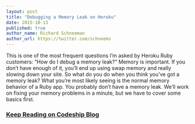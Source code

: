 ```yaml
---
layout: post
title: "Debugging a Memory Leak on Heroku"
date: 2015-10-13
published: true
author_name: Richard Schneeman
author_url: https://twitter.com/schneems
---
```



This is one of the most frequent questions I’m asked by Heroku Ruby customers: “How do I debug a memory leak?” Memory is important. If you don’t have enough of it, you’ll end up using swap memory and really slowing down your site. So what do you do when you think you’ve got a memory leak? What you’re most likely seeing is the normal memory behavior of a Ruby app. You probably don’t have a memory leak. We’ll work on fixing your memory problems in a minute, but we have to cover some basics first.

### [Keep Reading on Codeship Blog](blog.codeship.com/debugging-a-memory-leak-on-heroku/)
